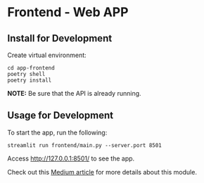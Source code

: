 # Frontend - Web APP

## Install for Development

Create virtual environment:
```shell
cd app-frontend
poetry shell
poetry install
```

**NOTE:** Be sure that the API is already running.


## Usage for Development

To start the app, run the following:
```shell
streamlit run frontend/main.py --server.port 8501
```

Access http://127.0.0.1:8501/ to see the app.

Check out this [Medium article](placeholder-medium-article) for more details about this module.
